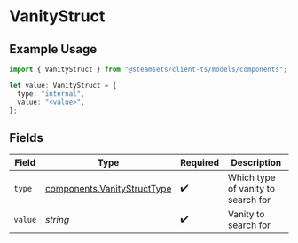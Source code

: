 # VanityStruct

## Example Usage

```typescript
import { VanityStruct } from "@steamsets/client-ts/models/components";

let value: VanityStruct = {
  type: "internal",
  value: "<value>",
};
```

## Fields

| Field                                                                      | Type                                                                       | Required                                                                   | Description                                                                |
| -------------------------------------------------------------------------- | -------------------------------------------------------------------------- | -------------------------------------------------------------------------- | -------------------------------------------------------------------------- |
| `type`                                                                     | [components.VanityStructType](../../models/components/vanitystructtype.md) | :heavy_check_mark:                                                         | Which type of vanity to search for                                         |
| `value`                                                                    | *string*                                                                   | :heavy_check_mark:                                                         | Vanity to search for                                                       |